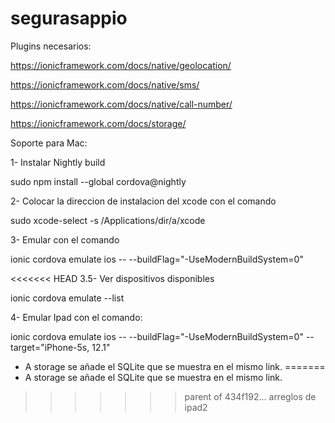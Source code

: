 # segurasappio

Plugins necesarios:

https://ionicframework.com/docs/native/geolocation/

https://ionicframework.com/docs/native/sms/

https://ionicframework.com/docs/native/call-number/

https://ionicframework.com/docs/storage/


Soporte para Mac:

1- Instalar Nightly build

sudo npm install --global cordova@nightly

2- Colocar la direccion de instalacion del xcode con el comando

sudo xcode-select -s /Applications/dir/a/xcode


3- Emular con el comando

ionic cordova emulate ios -- --buildFlag="-UseModernBuildSystem=0"

<<<<<<< HEAD
3.5- Ver dispositivos disponibles 

ionic cordova emulate --list

4- Emular Ipad con el comando:

ionic cordova emulate ios -- --buildFlag="-UseModernBuildSystem=0" --target="iPhone-5s, 12.1"

* A storage se añade el SQLite que se muestra en el mismo link.
=======
* A storage se añade el SQLite que se muestra en el mismo link.
>>>>>>> parent of 434f192... arreglos de ipad2
